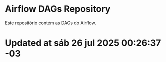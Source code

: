 # Airflow DAGs Repository

Este repositório contém as DAGs do Airflow.
# Updated at sáb 26 jul 2025 00:26:37 -03
